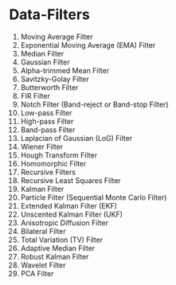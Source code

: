 # Data-Filters
1. Moving Average Filter
2. Exponential Moving Average (EMA) Filter
3. Median Filter
4. Gaussian Filter
5. Alpha-trimmed Mean Filter
7. Savitzky-Golay Filter
8. Butterworth Filter
9. FIR Filter
10. Notch Filter (Band-reject or Band-stop Filter)
11. Low-pass Filter
12. High-pass Filter
13. Band-pass Filter
14. Laplacian of Gaussian (LoG) Filter
15. Wiener Filter
16. Hough Transform Filter
17. Homomorphic Filter
18. Recursive Filters
19. Recursive Least Squares Filter
20. Kalman Filter
21. Particle Filter (Sequential Monte Carlo Filter)
22. Extended Kalman Filter (EKF)
23. Unscented Kalman Filter (UKF)
24. Anisotropic Diffusion Filter
25. Bilateral Filter
26. Total Variation (TV) Filter
27. Adaptive Median Filter
28. Robust Kalman Filter
29. Wavelet Filter
30. PCA Filter
